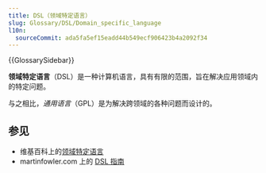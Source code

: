 ```yaml
---
title: DSL（领域特定语言）
slug: Glossary/DSL/Domain_specific_language
l10n:
  sourceCommit: ada5fa5ef15eadd44b549ecf906423b4a2092f34
---
```


{{GlossarySidebar}}

**领域特定语言**（DSL）是一种计算机语言，具有有限的范围，旨在解决应用领域内的特定问题。

与之相比，_通用语言_（GPL）是为解决跨领域的各种问题而设计的。

## 参见

- 维基百科上的[领域特定语言](https://zh.wikipedia.org/wiki/领域特定语言)
- martinfowler.com 上的 [DSL 指南](https://martinfowler.com/dsl.html)
